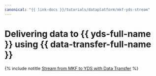 ```yaml
---
canonical: "{{ link-docs }}/tutorials/dataplatform/mkf-yds-stream"
---
```


# Delivering data to {{ yds-full-name }} using {{ data-transfer-full-name }}

{% include notitle [Stream from MKF to YDS with Data Transfer](../../_tutorials/dataplatform/data-transfer-mkf-yds.md) %}
